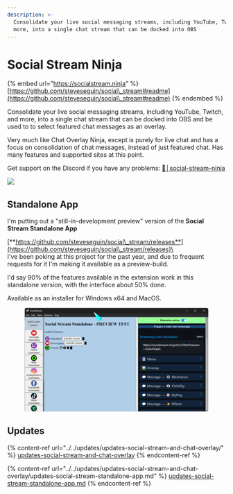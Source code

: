 ```yaml
---
description: >-
  Consolidate your live social messaging streams, including YouTube, Twitch, and
  more, into a single chat stream that can be docked into OBS
---
```


# Social Stream Ninja

{% embed url="https://socialstream.ninja" %}
[https://github.com/steveseguin/social\_stream#readme](https://github.com/steveseguin/social\_stream#readme)
{% endembed %}

Consolidate your live social messaging streams, including YouTube, Twitch, and more, into a single chat stream that can be docked into OBS and be used to to select featured chat messages as an overlay.

Very much like Chat Overlay Ninja, except is purely for live chat and has a focus on consolidation of chat messages, instead of just featured chat. Has many features and supported sites at this point.

Get support on the Discord if you have any problems: [💬│social-stream-ninja](https://discord.gg/6Wbu848w94)

![](<../../.gitbook/assets/image (98) (1) (1) (1).png>)

## Standalone App

I'm putting out a "still-in-development preview" version of the **Social Stream Standalone App**

[**https://github.com/steveseguin/social\_stream/releases**](https://github.com/steveseguin/social\_stream/releases)\
\
I've been poking at this project for the past year, and due to frequent requests for it I'm making it available as a preview-build.

I'd say 90% of the features available in the extension work in this standalone version, with the interface about 50% done.

Available as an installer for Windows x64 and MacOS.

<figure><img src="../../.gitbook/assets/image (1) (1) (1) (1) (1) (1) (1) (1) (1) (1) (1) (1) (1).png" alt=""><figcaption></figcaption></figure>

## Updates

{% content-ref url="../../updates/updates-social-stream-and-chat-overlay/" %}
[updates-social-stream-and-chat-overlay](../../updates/updates-social-stream-and-chat-overlay/)
{% endcontent-ref %}

{% content-ref url="../../updates/updates-social-stream-and-chat-overlay/updates-social-stream-standalone-app.md" %}
[updates-social-stream-standalone-app.md](../../updates/updates-social-stream-and-chat-overlay/updates-social-stream-standalone-app.md)
{% endcontent-ref %}
